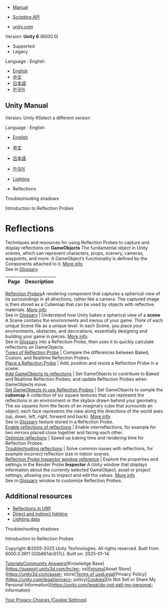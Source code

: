 [](https://docs.unity3d.com)

  * [Manual](../Manual/index.html)
  * [Scripting API](../ScriptReference/index.html)

  * [unity.com](https://unity.com/)

Version: **Unity 6** (6000.0)

  * Supported
  * Legacy

Language : English

  * [English](/Manual/reflections-landing.html)
  * [中文](/cn/current/Manual/reflections-landing.html)
  * [日本語](/ja/current/Manual/reflections-landing.html)
  * [한국어](/kr/current/Manual/reflections-landing.html)

[](https://docs.unity3d.com)

## Unity Manual

Version: Unity 6Select a different version

Language : English

  * [English](/Manual/reflections-landing.html)
  * [中文](/cn/current/Manual/reflections-landing.html)
  * [日本語](/ja/current/Manual/reflections-landing.html)
  * [한국어](/kr/current/Manual/reflections-landing.html)

  * [Lighting](LightingOverview.html)
  * Reflections

[](ShadowPerformance.html)

Troubleshooting shadows

[](ReflectionProbes.html)

Introduction to Reflection Probes

# Reflections

Techniques and resources for using Reflection Probes to capture and display
reflections on **GameObjects** The fundamental object in Unity scenes, which
can represent characters, props, scenery, cameras, waypoints, and more. A
GameObject’s functionality is defined by the Components attached to it. [More
info](class-GameObject.html)  
See in [Glossary](Glossary.html#GameObject).

**Page** | **Description**  
---|---  
[Reflection Probes](ReflectionProbes.html)A rendering component that captures
a spherical view of its surroundings in all directions, rather like a camera.
The captured image is then stored as a Cubemap that can be used by objects
with reflective materials. [More info](class-ReflectionProbe.html)  
See in [Glossary](Glossary.html#ReflectionProbe) | Understand how Unity bakes a spherical view of a **scene** A Scene contains the environments and menus of your game. Think of each unique Scene file as a unique level. In each Scene, you place your environments, obstacles, and decorations, essentially designing and building your game in pieces. [More info](CreatingScenes.html)  
See in [Glossary](Glossary.html#Scene) into a Reflection Probe, then uses it
to quickly calculate reflections on GameObjects.  
[Types of Reflection Probe](RefProbeTypes.html) | Compare the differences between Baked, Custom, and Realtime Reflection Probes.  
[Place a Reflection Probe](UsingReflectionProbes.html) | Add, position and resize a Reflection Probe in a scene.  
[Add GameObjects to reflections](ReflectionProbes-set-gameobjects.html) | Set GameObjects to contribute to Baked and Realtime Reflection Probes, and update Reflection Probes when GameObjects move.  
[Set GameObjects to use Reflection Probes](ReflectionProbes-set-gameobjects-use.html) | Set GameObjects to sample the **cubemap** A collection of six square textures that can represent the reflections in an environment or the skybox drawn behind your geometry. The six squares form the faces of an imaginary cube that surrounds an object; each face represents the view along the directions of the world axes (up, down, left, right, forward and back). [More info](class-Cubemap-landing.html)  
See in [Glossary](Glossary.html#Cubemap) texture stored in a Reflection Probe.  
[Enable reflections of reflections](ReflectionProbes-EnableReflectionsOfReflections.html) | Enable interreflections, for example for two mirrors placed close together and facing each other.  
[Optimize reflections](RefProbePerformance.html) | Speed up baking time and rendering time for Reflection Probes.  
[Troubleshooting reflections](AdvancedRefProbe.html) | Solve common issues with reflections, for example incorrect reflection size in indoor scenes.  
[Reflection Probe Inspector window reference](class-ReflectionProbe.html) | Explore the properties and settings in the Render Probe **Inspector** A Unity window that displays information about the currently selected GameObject, asset or project settings, allowing you to inspect and edit the values. [More info](UsingTheInspector.html)  
See in [Glossary](Glossary.html#Inspector) window to customize Reflection
Probes.  
  
## Additional resources

  * [Reflections in URP](urp/lighting/reflection-probes.html)
  * [Direct and indirect lighting](direct-and-indirect-lighting.html)
  * [Lighting data](Lightmap-data-landing.html)

[](ShadowPerformance.html)

Troubleshooting shadows

[](ReflectionProbes.html)

Introduction to Reflection Probes

Copyright ©2005-2025 Unity Technologies. All rights reserved. Built from
6000.0.36f1 (02b661dc617c). Built on: 2025-01-14.

[Tutorials](https://learn.unity.com/)[Community
Answers](https://answers.unity3d.com)[Knowledge
Base](https://support.unity3d.com/hc/en-
us)[Forums](https://forum.unity3d.com)[Asset Store](https://unity3d.com/asset-
store)[Terms of
use](https://docs.unity3d.com/Manual/TermsOfUse.html)[Legal](https://unity.com/legal)[Privacy
Policy](https://unity.com/legal/privacy-
policy)[Cookies](https://unity.com/legal/cookie-policy)[Do Not Sell or Share
My Personal Information](https://unity.com/legal/do-not-sell-my-personal-
information)

[Your Privacy Choices (Cookie Settings)](javascript:void\(0\);)

